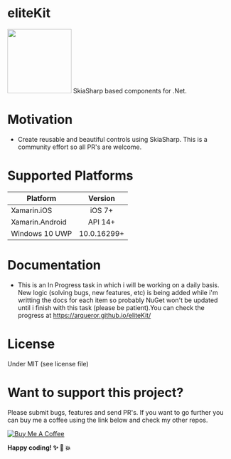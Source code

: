 # eliteKit
<img src="https://api.nuget.org/v3-flatcontainer/elitekit/1.3.0.2/icon" width="144">     
SkiaSharp based components for .Net. 

# Motivation
  - Create reusable and beautiful controls using SkiaSharp. This is a community effort so all PR's are welcome.
  
# Supported Platforms

|Platform|Version|
| ------------------- | :------------------: |
|Xamarin.iOS|iOS 7+|
|Xamarin.Android|API 14+|
|Windows 10 UWP|10.0.16299+|
  
# Documentation
  - This is an In Progress task in which i will be working on a daily basis. New logic (solving bugs, new features, etc) is being added while i'm writting the docs for each item so probably NuGet won't be updated until i finish with this task (please be patient).You can check the progress at https://arqueror.github.io/eliteKit/
  
# License
Under MIT (see license file)
  
# Want to support this project?

Please submit bugs, features and send PR's. If you want to go further you can buy me a coffee using the link below and check my other repos.

<a href="https://www.buymeacoffee.com/jOUwyzl" target="_blank"><img src="https://www.buymeacoffee.com/assets/img/custom_images/purple_img.png" alt="Buy Me A Coffee" style="height: auto !important;width: auto !important;" ></a>

**Happy coding! :sparkles: :camel: :boom:**
